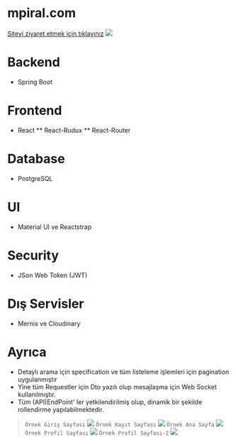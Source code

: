 # mpiral.com

[Siteyi ziyaret etmek için tıklayınız](http://www.mpiral.com)
![](https://pandao.github.io/editor.md/images/logos/editormd-logo-180x180.png)

# Backend
* Spring Boot
# Frontend
* React
** React-Rudux
** React-Router
# Database
* PostgreSQL
# UI
* Material UI ve Reactstrap
# Security
* JSon Web Token (JWT)
# Dış Servisler
* Mernis ve Cloudinary
# Ayrıca
* Detaylı arama için specification ve tüm listeleme işlemleri için
pagination uygulanmıştır
* Yine tüm Requestler için Dto yazılı olup mesajlaşma için Web Socket kullanılmıştır.
* Tüm (API)EndPoint' ler yetkilendirilmiş olup, dinamik bir şekilde
rollendirme yapılabilmektedir.
> `Örnek Giriş Sayfası`
![](https://res.cloudinary.com/dtxdu6vbg/image/upload/v1627859430/sq86bvgo6mj6dyaquhi3.png)
> `Örnek Kayıt Sayfası`
![](https://res.cloudinary.com/dtxdu6vbg/image/upload/v1627859433/tqg9gxvter2qdqa6rdhs.png)
> `Örnek Ana Sayfa`
![](https://res.cloudinary.com/dtxdu6vbg/image/upload/v1627858608/fpajbvyjivk4hg1mziuu.png)
> `Örnek Profil Sayfası`
![](https://res.cloudinary.com/dtxdu6vbg/image/upload/v1627858597/sfltyaa1evpop1jf8adv.png)
> `Örnek Profil Sayfası-2`
![](https://res.cloudinary.com/dtxdu6vbg/image/upload/v1627858604/itz9qt3gvpr2komedhq4.png)


